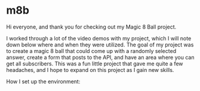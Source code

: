# m8b

Hi everyone, and thank you for checking out my Magic 8 Ball project.

I worked through a lot of the video demos with my project, which I will note down below where and when they were utilized. The goal of my project was to create a magic 8 ball that could come up with a randomly selected answer, create a form that posts to the API, and have an area where you can get all subscribers. This was a fun little project that gave me quite a few headaches, and I hope to expand on this project as I gain new skills.

How I set up the environment:

